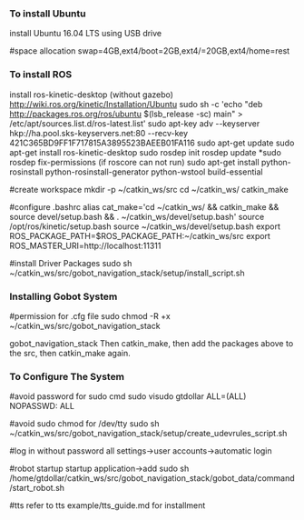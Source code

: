 ### To install Ubuntu ###

install Ubuntu 16.04 LTS using USB drive

#space allocation
swap=4GB,ext4/boot=2GB,ext4/=20GB,ext4/home=rest

### To install ROS ###

install ros-kinetic-desktop (without gazebo)
http://wiki.ros.org/kinetic/Installation/Ubuntu
sudo sh -c 'echo "deb http://packages.ros.org/ros/ubuntu $(lsb_release -sc) main" > /etc/apt/sources.list.d/ros-latest.list'
sudo apt-key adv --keyserver hkp://ha.pool.sks-keyservers.net:80 --recv-key 421C365BD9FF1F717815A3895523BAEEB01FA116
sudo apt-get update
sudo apt-get install ros-kinetic-desktop
sudo rosdep init
rosdep update
*sudo rosdep fix-permissions (if roscore can not run)
sudo apt-get install python-rosinstall python-rosinstall-generator python-wstool build-essential

#create workspace
mkdir -p ~/catkin_ws/src
cd ~/catkin_ws/
catkin_make

#configure .bashrc
alias cat_make='cd ~/catkin_ws/ && catkin_make && source devel/setup.bash && . ~/catkin_ws/devel/setup.bash'
source /opt/ros/kinetic/setup.bash
source ~/catkin_ws/devel/setup.bash
export ROS_PACKAGE_PATH=$ROS_PACKAGE_PATH:~/catkin_ws/src
export ROS_MASTER_URI=http://localhost:11311

#install Driver Packages
sudo sh ~/catkin_ws/src/gobot_navigation_stack/setup/install_script.sh

### Installing Gobot System ###

#permission for .cfg file
sudo chmod -R +x ~/catkin_ws/src/gobot_navigation_stack

gobot_navigation_stack
Then catkin_make, then add the packages above to the src, then catkin_make again.

### To Configure The System ###
#avoid password for sudo cmd
sudo visudo 
gtdollar ALL=(ALL) NOPASSWD: ALL

#avoid sudo chmod for /dev/tty
sudo sh ~/catkin_ws/src/gobot_navigation_stack/setup/create_udevrules_script.sh

#log in without password
all settings->user accounts->automatic login

#robot startup
startup application->add
sudo sh /home/gtdollar/catkin_ws/src/gobot_navigation_stack/gobot_data/command/start_robot.sh

#tts
refer to tts example/tts_guide.md for installment